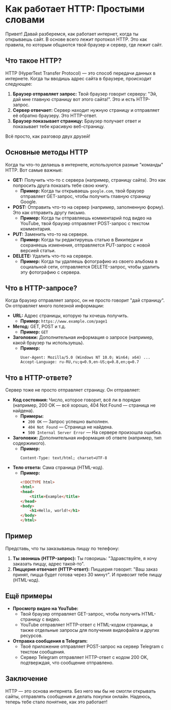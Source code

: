 # Как работает HTTP: Простыми словами

Привет! Давай разберемся, как работает интернет, когда ты открываешь сайт. В основе всего лежит протокол HTTP. Это как правила, по которым общаются твой браузер и сервер, где лежит сайт.

## Что такое HTTP?

HTTP (HyperText Transfer Protocol) — это способ передачи данных в интернете. Когда ты вводишь адрес сайта в браузере, происходит следующее:

1.  **Браузер отправляет запрос:** Твой браузер говорит серверу: "Эй, дай мне главную страницу вот этого сайта!". Это и есть HTTP-запрос.
2.  **Сервер отвечает:** Сервер находит нужную страницу и отправляет её обратно браузеру. Это HTTP-ответ.
3.  **Браузер показывает страницу:** Браузер получает ответ и показывает тебе красивую веб-страницу.

Всё просто, как разговор двух друзей!

## Основные методы HTTP

Когда ты что-то делаешь в интернете, используются разные "команды" HTTP. Вот самые важные:

*   **GET:** Получить что-то с сервера (например, страницу сайта). Это как попросить друга показать тебе свою книгу.
    *   **Пример:** Когда ты открываешь `google.com`, твой браузер отправляет GET-запрос, чтобы получить главную страницу Google.
*   **POST:** Отправить что-то на сервер (например, заполненную форму). Это как отправить другу письмо.
    *   **Пример:** Когда ты отправляешь комментарий под видео на YouTube, твой браузер отправляет POST-запрос с текстом комментария.
*   **PUT:** Заменить что-то на сервере.
    *   **Пример:** Когда ты редактируешь статью в Википедии и сохраняешь изменения, отправляется PUT-запрос с новой версией статьи.
*   **DELETE:** Удалить что-то на сервере.
    *   **Пример:** Когда ты удаляешь фотографию из своего альбома в социальной сети, отправляется DELETE-запрос, чтобы удалить эту фотографию с сервера.

## Что в HTTP-запросе?

Когда браузер отправляет запрос, он не просто говорит "дай страницу". Он отправляет много полезной информации:

*   **URL:** Адрес страницы, которую ты хочешь получить.
    *   **Пример:** `https://www.example.com/page1`
*   **Метод:** GET, POST и т.д.
    *   **Пример:** `GET`
*   **Заголовки:** Дополнительная информация о запросе (например, какой браузер ты используешь).
    *   **Пример:**
        ```
        User-Agent: Mozilla/5.0 (Windows NT 10.0; Win64; x64) ...
        Accept-Language: ru-RU,ru;q=0.9,en-US;q=0.8,en;q=0.7
        ```

## Что в HTTP-ответе?

Сервер тоже не просто отправляет страницу. Он отправляет:

*   **Код состояния:** Число, которое говорит, всё ли в порядке (например, 200 OK — всё хорошо, 404 Not Found — страница не найдена).
    *   **Примеры:**
        *   `200 OK` — Запрос успешно выполнен.
        *   `404 Not Found` — Страница не найдена.
        *   `500 Internal Server Error` — На сервере произошла ошибка.
*   **Заголовки:** Дополнительная информация об ответе (например, тип содержимого).
    *   **Пример:**
        ```
        Content-Type: text/html; charset=UTF-8
        ```
*   **Тело ответа:** Сама страница (HTML-код).
    *   **Пример:**
        ```html
        <!DOCTYPE html>
        <html>
        <head>
            <title>Example</title>
        </head>
        <body>
            <h1>Hello, world!</h1>
        </body>
        </html>
        ```

## Пример

Представь, что ты заказываешь пиццу по телефону:

1.  **Ты звонишь (HTTP-запрос):** Ты говоришь: "Здравствуйте, я хочу заказать пиццу, адрес такой-то".
2.  **Пиццерия отвечает (HTTP-ответ):** Пиццерия говорит: "Ваш заказ принят, пицца будет готова через 30 минут". И привозит тебе пиццу (HTML-код).

## Ещё примеры

*   **Просмотр видео на YouTube:**
    *   Твой браузер отправляет GET-запрос, чтобы получить HTML-страницу с видео.
    *   YouTube отправляет HTTP-ответ с HTML-кодом страницы, а также отдельные запросы для получения видеофайла и других ресурсов.
*   **Отправка сообщения в Telegram:**
    *   Твоё приложение отправляет POST-запрос на сервер Telegram с текстом сообщения.
    *   Сервер Telegram отправляет HTTP-ответ с кодом 200 OK, подтверждая, что сообщение отправлено.

## Заключение

HTTP — это основа интернета. Без него мы бы не смогли открывать сайты, отправлять сообщения и делать покупки онлайн. Надеюсь, теперь тебе стало понятнее, как это работает!
